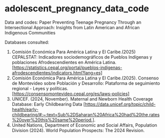 # adolescent_pregnancy_data_code
Data and codes: Paper Preventing Teenage Pregnancy Through an Intersectional Approach: Insights from Latin American and African Indigenous Communities

Databases consulted:
1. Comisión Económica Para América Latina y El Caribe.(2025) CEPALSTAT: Indicadores sociodemográficos de Pueblos Indígenas y poblaciones Afrodescendientes en América Latina. [https://statistics.cepal.org/portal/pueblos-indigenas-afrodescendientes/indicators.html?lang=es]
2. Comisión Económica Para América Latina y El Caribe.(2025). Consenso de Montevideo sobre Población y Desarrollo: Plataforma de seguimiento regional - Leyes y políticas. [https://consensomontevideo.cepal.org/es/laws-policies]
3. UNICEF. (2024, November). Maternal and Newborn Health Coverage Database: Early Childbearing Data [https://data.unicef.org/topic/child-health/early-childbearing/#:~:text=Sub%2DSaharan%20Africa%20had%20the,rates%20over%20this%20same%20period.]. 
4. United Nations, Department of Economic and Social Affairs, Population Division (2024). World Population Prospects: The 2024 Revision.
